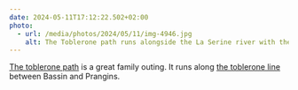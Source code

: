 ```yaml
---
date: 2024-05-11T17:12:22.502+02:00
photo:
  - url: /media/photos/2024/05/11/img-4946.jpg
    alt: The Toblerone path runs alongside the La Serine river with the toblerone line on the left.
---
```


[The toblerone path](https://toblerones.ch/) is a great family outing. It runs along [the toblerone line](https://en.wikipedia.org/wiki/Toblerone_line) between Bassin and Prangins.
